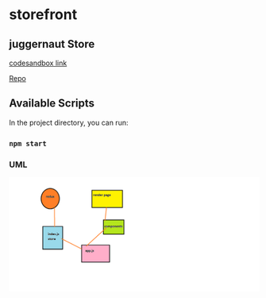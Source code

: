 # storefront

## juggernaut Store

[codesandbox link](https://codesandbox.io/s/late-cache-x05bg)


[Repo](https://github.com/thaerbraizat/storefront)

## Available Scripts

In the project directory, you can run:

### `npm start`

### UML


![uml](./img/uml.png)